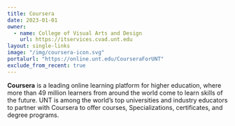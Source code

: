 ```yaml
---
title: Coursera
date: 2023-01-01
owner:
  - name: College of Visual Arts and Design
    url: https://itservices.cvad.unt.edu
layout: single-links
image: "/img/coursera-icon.svg"
portalurl: "https://online.unt.edu/CourseraForUNT"
exclude_from_recent: true
---
```

<b>Coursera</b> is a leading online learning platform for higher education, where more than 49 million learners from around the world come to learn skills of the future. UNT is among the world’s top universities and industry educators to partner with Coursera to offer courses, Specializations, certificates, and degree programs.

